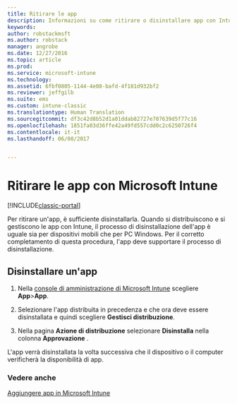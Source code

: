 ```yaml
---
title: Ritirare le app
description: Informazioni su come ritirare o disinstallare app con Intune.
keywords: 
author: robstackmsft
ms.author: robstack
manager: angrobe
ms.date: 12/27/2016
ms.topic: article
ms.prod: 
ms.service: microsoft-intune
ms.technology: 
ms.assetid: 6fbf0805-1144-4e08-bafd-4f181d932bf2
ms.reviewer: jeffgilb
ms.suite: ems
ms.custom: intune-classic
ms.translationtype: Human Translation
ms.sourcegitcommit: df3c42d8b52d1a01ddab82727e707639d5f77c16
ms.openlocfilehash: 1851fa03d36ffe42a49fd557cdd0c2c6250726f4
ms.contentlocale: it-it
ms.lasthandoff: 06/08/2017


---
```


# <a name="retire-apps-using-microsoft-intune"></a>Ritirare le app con Microsoft Intune

[!INCLUDE[classic-portal](../includes/classic-portal.md)]

Per ritirare un'app, è sufficiente disinstallarla. Quando si distribuiscono e si gestiscono le app con Intune, il processo di disinstallazione dell'app è uguale sia per dispositivi mobili che per PC Windows. Per il corretto completamento di questa procedura, l'app deve supportare il processo di disinstallazione.

## <a name="uninstall-an-app"></a>Disinstallare un'app

1.  Nella [console di amministrazione di Microsoft Intune](https://manage.microsoft.com) scegliere **App**&gt;**App**.

2.  Selezionare l'app distribuita in precedenza e che ora deve essere disinstallata e quindi scegliere **Gestisci distribuzione**.

3.  Nella pagina **Azione di distribuzione** selezionare **Disinstalla** nella colonna **Approvazione** .

L'app verrà disinstallata la volta successiva che il dispositivo o il computer verificherà la disponibilità di app.

### <a name="see-also"></a>Vedere anche
[Aggiungere app in Microsoft Intune](add-apps.md)

